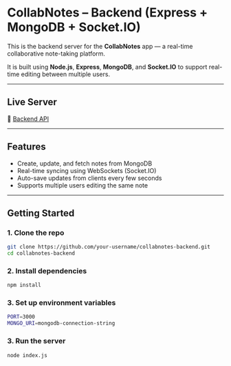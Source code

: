 #  CollabNotes – Backend (Express + MongoDB + Socket.IO)

This is the backend server for the **CollabNotes** app — a real-time collaborative note-taking platform.

It is built using **Node.js**, **Express**, **MongoDB**, and **Socket.IO** to support real-time editing between multiple users.

---

## Live Server

🔗 [Backend API](https://collabnotes-be.onrender.com)

---

## Features

- Create, update, and fetch notes from MongoDB
- Real-time syncing using WebSockets (Socket.IO)
- Auto-save updates from clients every few seconds
- Supports multiple users editing the same note

---

## Getting Started

### 1. Clone the repo

```bash
git clone https://github.com/your-username/collabnotes-backend.git
cd collabnotes-backend
```
### 2. Install dependencies
```bash
npm install
```
### 3. Set up environment variables
```bash
PORT=3000
MONGO_URI=mongodb-connection-string
```
### 3. Run the server
```bash
node index.js
```
